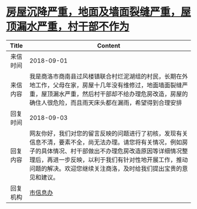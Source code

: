# [房屋沉降严重，地面及墙面裂缝严重，屋顶漏水严重，村干部不作为](http://www.shangluo.gov.cn/zmhd/ldxxxx.jsp?urltype=leadermail.LeaderMailContentUrl&wbtreeid=1112&leadermailid=4897)

| Title |                                                                   Content                                                                    |
|:-----:|----------------------------------------------------------------------------------------------------------------------------------------------|
| 来信时间  | 2018-09-01                                                                                                                                   |
| 来信内容  | 我是商洛市商南县过风楼镇联合村烂泥湖组的村民，长期在外地工作，父母在家，房屋十几年没有维修过，地面墙面裂缝严重，屋顶漏水严重，然后村干部却不给办理危房改造，房屋的确住人很危险，而且雨天床头都在漏雨，希望得到合理安排                                  |
| 回复时间  | 2018-09-03                                                                                                                                   |
| 回复内容  | 网友你好，我们对您的留言反映的问题进行了初核，发现有关信息不清，要素不全，尚无法办理。请您将有关情况，例如房子的具体情况、村干部做出不办理危房改造原因等详细情况整理后，再进一步反映，以利于我们有针对性地开展工作，推动问题的解决。欢迎您继续关注商洛，及时给我们提出宝贵的意见和建议。 |
| 回复机构  | [市信息办](../../category/agencies/市信息办.md)                                                                                                      |